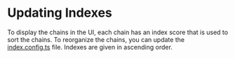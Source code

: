 # Updating Indexes

To display the chains in the UI, each chain has an index score that is used to sort the chains. To reorganize the chains, you can update the [index.config.ts](../data/index.config.ts) file. Indexes are given in ascending order.